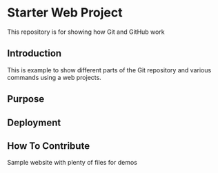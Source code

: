 # Starter Web Project

This repository is for showing how Git and GitHub work 

## Introduction

This is example to show different parts of the Git repository and various commands using a web projects.

## Purpose

## Deployment

## How To Contribute

Sample website with plenty of files for demos
